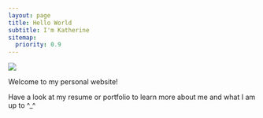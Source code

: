 ```yaml
---
layout: page
title: Hello World
subtitle: I'm Katherine 
sitemap:
  priority: 0.9
---
```


<img src="{{ '/assets/img/compeng.jpg' | prepend: site.baseurl }}" id="about-img">

<div id="describe-text">
	<p>Welcome to my personal website!</p>
	<p>Have a look at my resume or portfolio to learn more about me and what I am up to ^_^ </p>
</div>